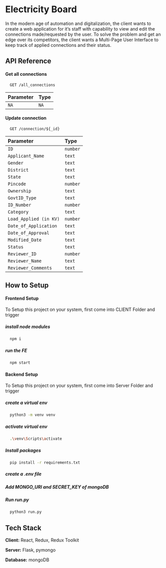 
#  Electricity Board

In the modern age of automation and digitalization, the client wants to create a web application for it’s staff with capability to view and edit the connections made/requested by the user. To solve the problem and get an edge over its competitors, the client wants a Multi-Page User Interface to keep track of applied connections and their status.

## API Reference

#### Get all connections

```http
  GET /all_connections
```

| Parameter | Type     | 
| :-------- | :------- | 
| `NA` | `NA` |  

#### Update connection

```http
  GET /connection/${_id}
```

| Parameter | Type     | 
| :-------- | :------- |
| `ID`      | `number` |  
| `Applicant_Name`      | `text` |  
| `Gender`      | `text` |  
| `District`      | `text` |  
| `State`      | `text` |  
| `Pincode`      | `number` |  
| `Ownership`      | `text` |  
| `GovtID_Type`      | `text` |  
| `ID_Number`      | `number` |  
| `Category`      | `text` |  
| `Load_Applied (in KV)`      | `number` |  
| `Date_of_Application`      | `text` |  
| `Date_of_Approval`      | `text` |  
| `Modified_Date`      | `text` |  
| `Status`      | `text` |  
| `Reviewer_ID`      | `number` |  
| `Reviewer_Name`      | `text` |  
| `Reviewer_Comments`      | `text` |  




## How to Setup

#### Frontend Setup 
To Setup this project on your system, first come into CLIENT Folder and trigger 

##### install node modules
```bash
  npm i
```
#####  run the FE
```bash
  npm start
```

#### Backend Setup
To Setup this project on your system, first come into Server Folder and trigger 

##### create a virtual env
```bash
  python3 -m venv venv
```
##### activate virtual env
```bash
  .\venv\Scripts\activate
```
##### Install packages
```bash
  pip install -r requirements.txt
```
##### create a .env file

##### Add MONGO_URI and SECRET_KEY of mongoDB

##### Run run.py
```bash
  python3 run.py
```
## Tech Stack

**Client:** React, Redux, Redux Toolkit

**Server:** Flask, pymongo 

**Database:** mongoDB

